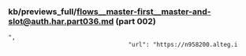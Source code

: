 ### kb/previews_full/flows__master-first__master-and-slot@auth.har.part036.md (part 002)

```md
",
                                  "url": "https://n958200.alteg.i
```

```
